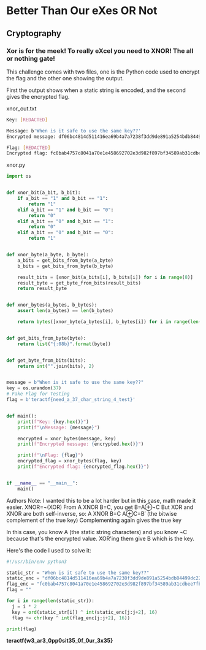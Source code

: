 # Better Than Our eXes OR Not

## Cryptography

### Xor is for the meek!  To really eXcel you need to XNOR!  The all or nothing gate!

This challenge comes with two files, one is the Python code used to encrypt the flag and the other one showing the output.

First the output shows when a static string is encoded, and the second gives the encrypted flag.
 
xnor_out.txt

```sh
Key: [REDACTED]

Message: b'When is it safe to use the same key??'
Encrypted message: df06bc4814d511416ea69b4a7a7238f3dd9de891a5254bdb84499dc22ead6d9fcb94da9ed8

Flag: [REDACTED]
Encrypted flag: fc0bab4757c8041a70e1e458692702e3d982f897bf34589ab31cdbee7fb57ae0938990949a
```

xnor.py
```python
import os


def xnor_bit(a_bit, b_bit):
    if a_bit == "1" and b_bit == "1":
        return "1"
    elif a_bit == "1" and b_bit == "0":
        return "0"
    elif a_bit == "0" and b_bit == "1":
        return "0"
    elif a_bit == "0" and b_bit == "0":
        return "1"


def xnor_byte(a_byte, b_byte):
    a_bits = get_bits_from_byte(a_byte)
    b_bits = get_bits_from_byte(b_byte)

    result_bits = [xnor_bit(a_bits[i], b_bits[i]) for i in range(8)]
    result_byte = get_byte_from_bits(result_bits)
    return result_byte


def xnor_bytes(a_bytes, b_bytes):
    assert len(a_bytes) == len(b_bytes)

    return bytes([xnor_byte(a_bytes[i], b_bytes[i]) for i in range(len(a_bytes))])


def get_bits_from_byte(byte):
    return list("{:08b}".format(byte))


def get_byte_from_bits(bits):
    return int("".join(bits), 2)


message = b"When is it safe to use the same key??"
key = os.urandom(37)
# Fake Flag for Testing
flag = b'teractf{need_a_37_char_string_4_test}'


def main():
    print(f"Key: {key.hex()}")
    print(f"\nMessage: {message}")

    encrypted = xnor_bytes(message, key)
    print(f"Encrypted message: {encrypted.hex()}")

    print(f"\nFlag: {flag}")
    encrypted_flag = xnor_bytes(flag, key)
    print(f"Encrypted flag: {encrypted_flag.hex()}")


if __name__ == "__main__":
    main()
```

Authors Note:  I wanted this to be a lot harder but in this case, math made it easier.
XNOR=¬(XOR)
From A XNOR B=C, you get B=A⊕¬C
But XOR and XNOR are both self-inverse, so:
  A XNOR B=C
  A⊕C=B′ (the bitwise complement of the true key)
  Complementing again gives the true key

In this case, you know A (the static string characters) and you know ¬C because that's the encrypted value.  XOR'ing them give B which is the key.

Here's the code I used to solve it:

```python
#!/usr/bin/env python3

static_str = "When is it safe to use the same key??"
static_enc = "df06bc4814d511416ea69b4a7a7238f3dd9de891a5254bdb84499dc22ead6d9fcb94da9ed8"
flag_enc = "fc0bab4757c8041a70e1e458692702e3d982f897bf34589ab31cdbee7fb57ae0938990949a"
flag = ""

for i in range(len(static_str)):
  j = i * 2
  key = ord(static_str[i]) ^ int(static_enc[j:j+2], 16)
  flag += chr(key ^ int(flag_enc[j:j+2], 16))

print(flag)
```

**teractf{w3_ar3_0pp0sit35_0f_0ur_3x35}**
